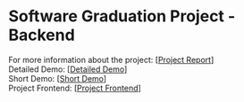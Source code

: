 # Software Graduation Project - Backend

For more information about the project: [[Project Report](https://drive.google.com/file/d/188Gdn0owtYeCOUz2p8p5oMPXMWSF7Pet/view?usp=sharing)]
<br>
Detailed Demo: [[Detailed Demo](https://youtu.be/5kLSP9erV48)]
<br>
Short Demo: [[Short Demo](https://youtu.be/dY6mmBUxT-w)]
<br>
Project Frontend: [[Project Frontend](https://github.com/KariemAlwazany/GradPortal-Frontend)]
